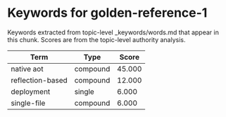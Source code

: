 # Keywords for golden-reference-1

Keywords extracted from topic-level _keywords/words.md that appear in this chunk.
Scores are from the topic-level authority analysis.

| Term | Type | Score |
|------|------|-------|
| native aot | compound | 45.000 |
| reflection-based | compound | 12.000 |
| deployment | single | 6.000 |
| single-file | compound | 6.000 |
